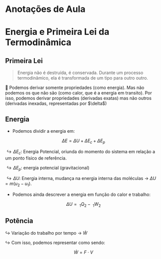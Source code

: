 # Anotações de Aula

# Energia e Primeira Lei da Termodinâmica

## Primeira Lei

> Energia não é destruída, é conservada. Durante um processo termodinâmico, ela é transformada de um tipo para outro outro.
> 

<aside>
🧠 Podemos derivar somente propriedades (como energia). Mas não podemos os que não são (como calor, que é a energia em transito). Por isso, podemos derivar propriedades (derivadas exatas) mas não outros (derivadas inexadas, representadas por $\delta$)

</aside>

## Energia

- Podemos dividir a energia em:

$$
\Delta E = \Delta U + \Delta E_c + \Delta E_p
$$

$\hookrightarrow \Delta E_c$: Energia Potencial, oriunda do momento do sistema em relação a um ponto físico de referência.

$\hookrightarrow \Delta E_p$: energia potencial (gravitacional)

$\hookrightarrow \Delta U$: Energia interna, mudança na energia interna das moléculas → $\Delta U = m(u_2 - u_1)$.

- Podemos ainda descrever a energia em função do calor e trabalho:

$$
\Delta U = \ _1Q_2 - \ _1 W_2
$$

## Potência

$\hookrightarrow$ Variação do trabalho por tempo → $\dot{W}$

$\hookrightarrow$ Com isso, podemos representar como sendo:

$$
\dot{W} = F\cdot V
$$